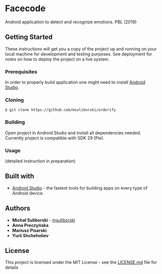 # Facecode

Android application to detect and recognize emotions. PBL (2019)
 <br/>

<!--<p align="center">
  <img width="940" src="@ART/menu 0.1.png">
  <img width="940" src="@ART/podsumowanie 0.1.png">
  <img width="940" src="@ART/ekran obslugi 0.1.png">
</p>-->

## Getting Started

These instructions will get you a copy of the project up and running on your local machine for development and testing purposes. See deployment for notes on how to deploy the project on a live system.

### Prerequisites

In order to properly build application one might need to install [Android Studio](https://developer.android.com/studio). 

### Cloning

```
$ git clone https://github.com/msuliborski/orderify
```

### Building

Open project in Android Studio and install all dependencies needed. Currently project is compatible with SDK 29 (Pie).

### Usage

(detailed instruction in preparation)

## Built with

* [Android Studio](https://developer.android.com/studio) - the fastest tools for building apps on every type of Android device.


## Authors

* **Michał Suliborski** - [msuliborski](https://github.com/msuliborski)
* **Anna Preczyńska**
* **Mariusz Pisarski**
* **Yurii Shcheholiev**

## License

This project is licensed under the MIT License - see the [LICENSE.md](LICENSE.md) file for details




